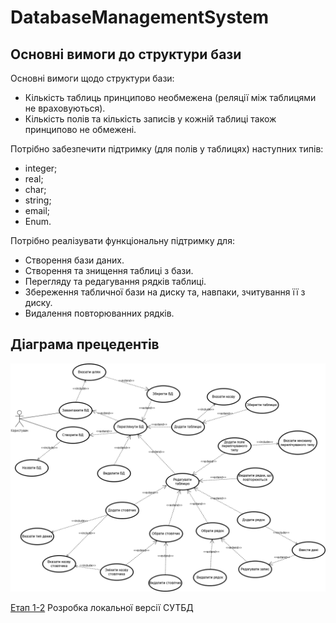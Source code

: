 # DatabaseManagementSystem

## Основні вимоги до структури бази

Основні вимоги щодо структури бази:
* Кількість таблиць принципово необмежена (реляції між таблицями не враховуються).
* Кількість полів та кількість записів у кожній таблиці також принципово не обмежені.

Потрібно забезпечити підтримку (для полів у таблицях) наступних типів:
* integer;
* real;
* char;
* string;
* email;
* Enum.

Потрібно реалізувати функціональну підтримку для:
* Створення бази даних.
* Створення та знищення таблиці з бази.
* Перегляду та редагування рядків таблиці.
* Збереження табличної бази на диску та, навпаки, зчитування її з диску.
* Видалення повторюванних рядків.

## Діаграма прецедентів

![Use-Case stage 0](img/UseCase0.png?raw=true)


[Етап 1-2](https://github.com/Forgefill/TTP-41_IT_Course_Project/blob/master/docs/stage%201-2.md) Розробка локальної версії СУТБД
